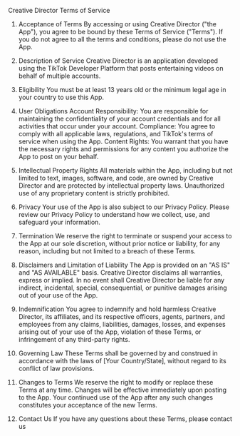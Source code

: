 Creative Director Terms of Service
1. Acceptance of Terms
By accessing or using Creative Director ("the App"), you agree to be bound by these Terms of Service ("Terms"). If you do not agree to all the terms and conditions, please do not use the App.

2. Description of Service
Creative Director is an application developed using the TikTok Developer Platform that posts entertaining videos on behalf of multiple accounts.

3. Eligibility
You must be at least 13 years old or the minimum legal age in your country to use this App.

4. User Obligations
Account Responsibility: You are responsible for maintaining the confidentiality of your account credentials and for all activities that occur under your account.
Compliance: You agree to comply with all applicable laws, regulations, and TikTok's terms of service when using the App.
Content Rights: You warrant that you have the necessary rights and permissions for any content you authorize the App to post on your behalf.
5. Intellectual Property Rights
All materials within the App, including but not limited to text, images, software, and code, are owned by Creative Director and are protected by intellectual property laws. Unauthorized use of any proprietary content is strictly prohibited.

6. Privacy
Your use of the App is also subject to our Privacy Policy. Please review our Privacy Policy to understand how we collect, use, and safeguard your information.

7. Termination
We reserve the right to terminate or suspend your access to the App at our sole discretion, without prior notice or liability, for any reason, including but not limited to a breach of these Terms.

8. Disclaimers and Limitation of Liability
The App is provided on an "AS IS" and "AS AVAILABLE" basis. Creative Director disclaims all warranties, express or implied. In no event shall Creative Director be liable for any indirect, incidental, special, consequential, or punitive damages arising out of your use of the App.

9. Indemnification
You agree to indemnify and hold harmless Creative Director, its affiliates, and its respective officers, agents, partners, and employees from any claims, liabilities, damages, losses, and expenses arising out of your use of the App, violation of these Terms, or infringement of any third-party rights.

10. Governing Law
These Terms shall be governed by and construed in accordance with the laws of [Your Country/State], without regard to its conflict of law provisions.

11. Changes to Terms
We reserve the right to modify or replace these Terms at any time. Changes will be effective immediately upon posting to the App. Your continued use of the App after any such changes constitutes your acceptance of the new Terms.

12. Contact Us
If you have any questions about these Terms, please contact us